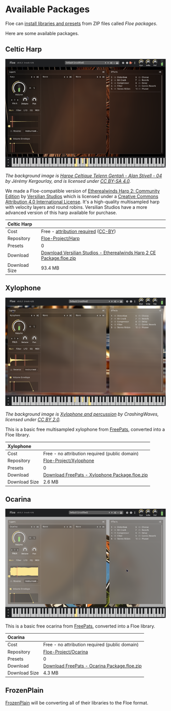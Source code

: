 <!--
SPDX-FileCopyrightText: 2025 Sam Windell
SPDX-License-Identifier: GPL-3.0-or-later
-->

# Available Packages

Floe can [install libraries and presets](./install-packages.md) from ZIP files called _Floe packages_.

Here are some available packages.


## Celtic Harp

![Celtic Harp GUI](../images/harp-gui.png)

_The background image is [Harpe Celtique Telenn Gentañ - Alan Stivell - 04](https://commons.wikimedia.org/wiki/File:Harpe_Celtique_Telenn_Genta%C3%B1_-_Alan_Stivell_-_04.jpg) by Jérémy Kergourlay, and is licensed under [CC BY-SA 4.0](https://creativecommons.org/licenses/by-sa/4.0/deed.en)._

We made a Floe-compatible version of [Etherealwinds Harp 2: Community Edition](https://versilian-studios.com/etherealwinds-harp/) by [Versilian Studios](https://versilian-studios.com/) which is licensed under a [Creative Commons Attribution 4.0 International License](https://creativecommons.org/licenses/by/4.0/deed.en). It's a high-quality multisampled harp with velocity layers and round robins. Versilian Studios have a more advanced version of this harp available for purchase.

| Celtic Harp | |
|:--|:--|
| Cost | Free -  [attribution required](../usage/attribution.md) ([CC-BY](https://creativecommons.org/licenses/by/4.0/deed.en)) |
| Repository | [Floe-Project/Harp](https://github.com/Floe-Project/Harp) |
| Presets | 0 |
| Download | [Download Versilian Studios - Etherealwinds Harp 2 CE Package.floe.zip](https://github.com/Floe-Project/Harp/releases/download/v1.0/Versilian.Studios.-.Etherealwinds.Harp.2.CE.Package.floe.zip) |
| Download Size | 93.4 MB |


## Xylophone

![Xylophone GUI](../images/xylophone-gui.png)

_The background image is [Xylophone and percussion](https://www.flickr.com/photos/crashingwaves/688290359) by CrashingWaves, licensed under [CC BY 2.0](https://creativecommons.org/licenses/by/2.0/)._

This is a basic free multisampled xylophone from [FreePats](https://freepats.zenvoid.org/), converted into a Floe library.

| Xylophone | |
|:--|:--|
| Cost | Free - no attribution required (public domain) |
| Repository | [Floe-Project/Xylophone](https://github.com/Floe-Project/Xylophone) |
| Presets | 0 |
| Download | [Download FreePats - Xylophone Package.floe.zip](https://github.com/Floe-Project/Xylophone/releases/download/v1.0/FreePats.-.Xylophone.Package.floe.zip) |
| Download Size | 2.6 MB |


## Ocarina

![Ocarina GUI](../images/ocarina-gui.png)

This is a basic free ocarina from [FreePats](https://freepats.zenvoid.org/), converted into a Floe library.

| Ocarina | |
|:--|:--|
| Cost | Free - no attribution required (public domain) |
| Repository | [Floe-Project/Ocarina](https://github.com/Floe-Project/Ocarina) |
| Presets | 0 |
| Download | [Download FreePats - Ocarina Package.floe.zip](https://github.com/Floe-Project/Ocarina/releases/download/v1.0/FreePats.-.Ocarina.Package.floe.zip) |
| Download Size | 4.3 MB |


## FrozenPlain
[FrozenPlain](https://www.frozenplain.com) will be converting all of their libraries to the Floe format.
